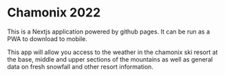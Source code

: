 # Chamonix 2022

This is a Nextjs application powered by github pages. It can be run as a PWA to download to mobile.

This app will allow you access to the weather in the chamonix ski resort at the base, middle and upper sections of the mountains as well as general data on fresh snowfall and other resort information.

